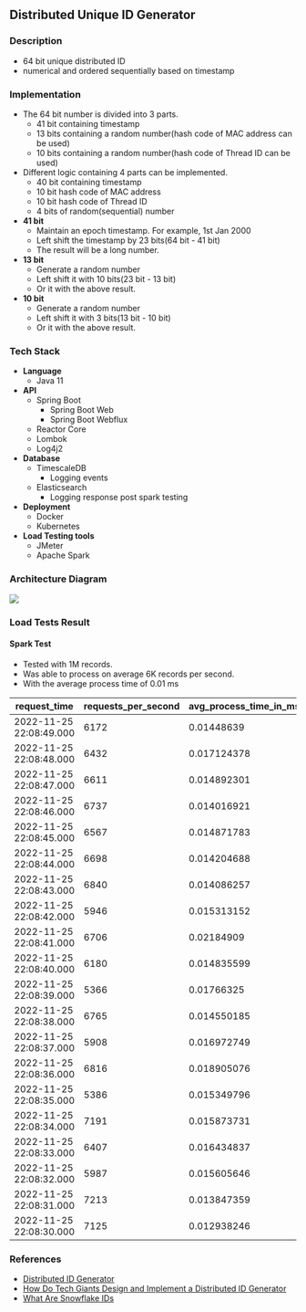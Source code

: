 ## Distributed Unique ID Generator

### Description

*   64 bit unique distributed ID
*   numerical and ordered sequentially based on timestamp

### Implementation

*   The 64 bit number is divided into 3 parts.
    *   41 bit containing timestamp
    *   13 bits containing a random number(hash code of MAC address can be used)
    *   10 bits containing a random number(hash code of Thread ID can be used)
*   Different logic containing 4 parts can be implemented.
    *   40 bit containing timestamp
    *   10 bit hash code of MAC address
    *   10 bit hash code of Thread ID
    *   4 bits of random(sequential) number
*   **41 bit**
    *   Maintain an epoch timestamp. For example, 1st Jan 2000
    *   Left shift the timestamp by 23 bits(64 bit - 41 bit)
    *   The result will be a long number.
*   **13 bit**
    *   Generate a random number
    *   Left shift it with 10 bits(23 bit - 13 bit)
    *   Or it with the above result.
*   **10 bit**
    *   Generate a random number
    *   Left shift it with 3 bits(13 bit - 10 bit)
    *   Or it with the above result.

### Tech Stack

*   **Language**
    *   Java 11
*   **API**
    *   Spring Boot
        *   Spring Boot Web
        *   Spring Boot Webflux
    *   Reactor Core
    *   Lombok
    *   Log4j2
*   **Database**
    *   TimescaleDB
        *   Logging events
    *   Elasticsearch
        *   Logging response post spark testing
*   **Deployment**
    *   Docker
    *   Kubernetes
*   **Load Testing tools**
    *   JMeter
    *   Apache Spark

### Architecture Diagram

![](https://33333.cdn.cke-cs.com/kSW7V9NHUXugvhoQeFaf/images/dd3d6437787ae07d7a0d131ef465abfbf0270b20e1cc18b0.jpeg)

### Load Tests Result

#### Spark Test

*   Tested with 1M records.
*   Was able to process on average 6K records per second.
*   With the average process time of 0.01 ms

| **request\_time** | **requests\_per\_second** | **avg\_process\_time\_in\_ms** |
| --- | --- | --- |
| 2022-11-25 22:08:49.000 | 6172 | 0.01448639 |
| 2022-11-25 22:08:48.000 | 6432 | 0.017124378 |
| 2022-11-25 22:08:47.000 | 6611 | 0.014892301 |
| 2022-11-25 22:08:46.000 | 6737 | 0.014016921 |
| 2022-11-25 22:08:45.000 | 6567 | 0.014871783 |
| 2022-11-25 22:08:44.000 | 6698 | 0.014204688 |
| 2022-11-25 22:08:43.000 | 6840 | 0.014086257 |
| 2022-11-25 22:08:42.000 | 5946 | 0.015313152 |
| 2022-11-25 22:08:41.000 | 6706 | 0.02184909 |
| 2022-11-25 22:08:40.000 | 6180 | 0.014835599 |
| 2022-11-25 22:08:39.000 | 5366 | 0.01766325 |
| 2022-11-25 22:08:38.000 | 6765 | 0.014550185 |
| 2022-11-25 22:08:37.000 | 5908 | 0.016972749 |
| 2022-11-25 22:08:36.000 | 6816 | 0.018905076 |
| 2022-11-25 22:08:35.000 | 5386 | 0.015349796 |
| 2022-11-25 22:08:34.000 | 7191 | 0.015873731 |
| 2022-11-25 22:08:33.000 | 6407 | 0.016434837 |
| 2022-11-25 22:08:32.000 | 5987 | 0.015605646 |
| 2022-11-25 22:08:31.000 | 7213 | 0.013847359 |
| 2022-11-25 22:08:30.000 | 7125 | 0.012938246 |

### References

*   [Distributed ID Generator](https://towardsdatascience.com/ace-the-system-design-interview-distributed-id-generator-c65c6b568027)
*   [How Do Tech Giants Design and Implement a Distributed ID Generator](https://medium.com/geekculture/how-do-tech-giants-design-and-implement-a-distributed-id-generator-bd618803035f)
*   [What Are Snowflake IDs](https://betterprogramming.pub/uuid-generation-snowflake-identifiers-unique-2aed8b1771bc)
